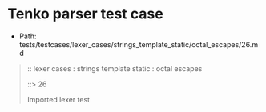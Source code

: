 # Tenko parser test case

- Path: tests/testcases/lexer_cases/strings_template_static/octal_escapes/26.md

> :: lexer cases : strings template static : octal escapes
>
> ::> 26
>
> Imported lexer test
>
> <template pure> non-octal-digit-escape is never legal

## Input

`````js
`\8`
`````

## Output

_Note: the whole output block is auto-generated. Manual changes will be overwritten!_

Below follow outputs in four parsing modes: sloppy mode, strict mode script goal, module goal, web compat mode (always sloppy).

Note that the output parts are auto-generated by the test runner to reflect actual result.

### Sloppy mode

Parsed with script goal and as if the code did not start with strict mode header.

`````
throws: Parser error!
  Template contained an illegal escape, illegal in a statement

`\8`
^------- error
`````

### Strict mode

Parsed with script goal but as if it was starting with `"use strict"` at the top.

_Output same as sloppy mode._

### Module goal

Parsed with the module goal.

_Output same as sloppy mode._

### Web compat mode

Parsed in sloppy script mode but with the web compat flag enabled.

_Output same as sloppy mode._
